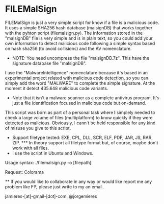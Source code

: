 # FILEMalSign
FILEMalSign is just a very simple script for know if a file is a malicious code. It uses a simple SHA256 hash database (malsignDB) that works together with the pyhton script (filemalsign.py). The information stored in the "malsignDB" file is very simple and is in plain text, so you could add your own information to detect malicious code following a simple syntax based on hash sha256 (to avoid collisions) and the AV nomenclature.

* NOTE: You need uncompress the file "malsignDB.7z". This have the signature database file "malsignDB".

I use the "MalwareIntelligence" nomenclature because it's based in an experimental project related with malicious code detection, so you can simply add the word "MALWARE" to complete the simple signature. At the moment it detect 435.648 malicious code variants. 

* Note that it isn't a malware scanner as a complete antivirus program. It's just a file identification focused in malicious code but on-demand.  

This script was born as part of a personal task where I simplely needed to check a large volume of files (multiplatform) to know quickly if they were detected as malicious. Obviously, I cann't be held responsible for any kind of misuse you give to this script.

* Support filetype tested: EXE, CPL, DLL, SCR, ELF, PDF, JAR, JS, RAR, ZIP. 
	*** In theory support all filetype format but, of course, maybe don't work with all files.
* I use the script in Ubuntu and Windows.

Usage syntax: ./filemalsign.py -o [filepath]

Request:
Colorama

** If you would like to collaborate in any way or would like report me any problem like FP, please just write to my an email.

jamieres-[at]-gmail-[dot]-com. 
@jorgemieres


